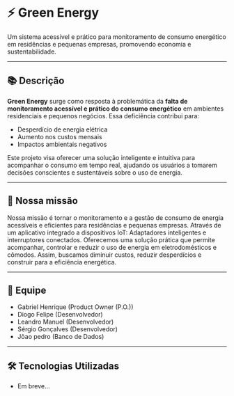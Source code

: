 # ⚡ Green Energy

Um sistema acessível e prático para monitoramento de consumo energético em residências e pequenas empresas, promovendo economia e sustentabilidade.

---

## 📚 Descrição

**Green Energy** surge como resposta à problemática da **falta de monitoramento acessível e prático do consumo energético** em ambientes residenciais e pequenos negócios. Essa deficiência contribui para:

- Desperdício de energia elétrica
- Aumento nos custos mensais
- Impactos ambientais negativos

Este projeto visa oferecer uma solução inteligente e intuitiva para acompanhar o consumo em tempo real, ajudando os usuários a tomarem decisões conscientes e sustentáveis sobre o uso de energia.

---

## 🚀 Nossa missão

Nossa missão é tornar o monitoramento e a gestão de consumo de energia acessíveis e eficientes para residências e pequenas empresas. Através de um aplicativo integrado a dispositivos IoT: Adaptadores inteligentes e interruptores conectados. Oferecemos uma solução prática que permite acompanhar, controlar e reduzir o uso de energia em eletrodomésticos e cômodos. Assim, buscamos diminuir custos, reduzir desperdícios e construir para a eficiência energética.

---

## 👥 Equipe

- Gabriel Henrique (Product Owner (P.O.))
- Diogo Felipe (Desenvolvedor)
- Leandro Manuel (Desenvolvedor)
- Sérgio Gonçalves (Desenvolvedor)
- Jõao pedro (Banco de Dados)

---

## 🛠️ Tecnologias Utilizadas

- Em breve...
